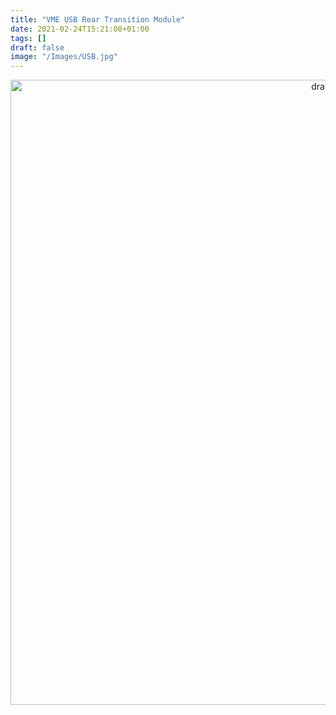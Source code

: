```yaml
---
title: "VME USB Rear Transition Module"
date: 2021-02-24T15:21:08+01:00
tags: []
draft: false
image: "/Images/USB.jpg"
---
```


<p align="center"> 
<img src="/Images/USB.jpg" alt="drawing" width="1000"/>
</p>
<br>